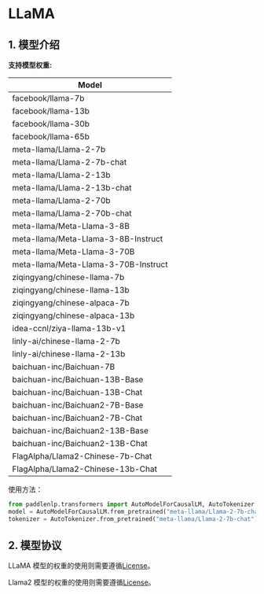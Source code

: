 # LLaMA

## 1. 模型介绍

**支持模型权重:**

| Model                                |
|--------------------------------------|
| facebook/llama-7b                    |
| facebook/llama-13b                   |
| facebook/llama-30b                   |
| facebook/llama-65b                   |
| meta-llama/Llama-2-7b                |
| meta-llama/Llama-2-7b-chat           |
| meta-llama/Llama-2-13b               |
| meta-llama/Llama-2-13b-chat          |
| meta-llama/Llama-2-70b               |
| meta-llama/Llama-2-70b-chat          |
| meta-llama/Meta-Llama-3-8B           |
| meta-llama/Meta-Llama-3-8B-Instruct  |
| meta-llama/Meta-Llama-3-70B          |
| meta-llama/Meta-Llama-3-70B-Instruct |
| ziqingyang/chinese-llama-7b          |
| ziqingyang/chinese-llama-13b         |
| ziqingyang/chinese-alpaca-7b         |
| ziqingyang/chinese-alpaca-13b        |
| idea-ccnl/ziya-llama-13b-v1          |
| linly-ai/chinese-llama-2-7b          |
| linly-ai/chinese-llama-2-13b         |
| baichuan-inc/Baichuan-7B             |
| baichuan-inc/Baichuan-13B-Base       |
| baichuan-inc/Baichuan-13B-Chat       |
| baichuan-inc/Baichuan2-7B-Base       |
| baichuan-inc/Baichuan2-7B-Chat       |
| baichuan-inc/Baichuan2-13B-Base      |
| baichuan-inc/Baichuan2-13B-Chat      |
| FlagAlpha/Llama2-Chinese-7b-Chat     |
| FlagAlpha/Llama2-Chinese-13b-Chat    |



使用方法：

```python
from paddlenlp.transformers import AutoModelForCausalLM, AutoTokenizer
model = AutoModelForCausalLM.from_pretrained("meta-llama/Llama-2-7b-chat")
tokenizer = AutoTokenizer.from_pretrained("meta-llama/Llama-2-7b-chat")
```

## 2. 模型协议

LLaMA 模型的权重的使用则需要遵循[License](../../../paddlenlp/transformers/llama/LICENSE)。

Llama2 模型的权重的使用则需要遵循[License](../../../paddlenlp/transformers/llama/Llama2.LICENSE)。
